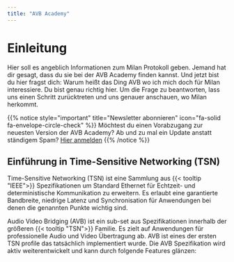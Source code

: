 ```yaml
---
title: "AVB Academy"
---
```


# Einleitung

<!-- You are looking for information about the Milan protocol, and someone mentioned that you can find it at the AVB Academy. However, you might be wondering: why AVB Academy when you are interested in Milan? Before answering that question, let us take a step back. What forms the foundation of Milan? -->

Hier soll es angeblich Informationen zum Milan Protokoll geben. Jemand hat dir gesagt, dass du sie bei der AVB Academy finden kannst. Und jetzt bist du hier fragst dich: Warum heißt das Ding AVB wo ich mich doch für Milan interessiere. Du bist genau richtig hier. Um die Frage zu beantworten, lass uns einen Schritt zurücktreten und uns genauer anschauen, wo Milan herkommt.

<!-- {{% notice style="important" title="Subscribe to our newsletter" icon="fa-solid fa-envelope-circle-check" %}}
Want early access to the latest version of AVB Academy? Prefer occasional updates over inbox spam?  
[Click here to sign up to the newsletter](https://forms.gle/NvR2HfGVQesiAupG7)
{{% /notice %}} -->

{{% notice style="important" title="Newsletter abonnieren" icon="fa-solid fa-envelope-circle-check" %}}
Möchtest du einen Vorabzugang zur neuesten Version der AVB Academy? Ab und zu mal ein Update anstatt ständigem Spam?
[Hier anmelden](https://forms.gle/NvR2HfGVQesiAupG7)
{{% /notice %}}

<!-- ## Introduction to Time-Sensitive Networking (TSN) -->
## Einführung in Time-Sensitive Networking (TSN)

<!-- Time-Sensitive Networking (TSN) is a set of {{< tooltip "IEEE">}} standards that extend standard Ethernet to support real-time, deterministic communication. It enables guaranteed bandwidth, low latency, and synchronization for critical applications. -->

Time-Sensitive Networking (TSN) ist eine Sammlung aus {{< tooltip "IEEE">}} Spezifikationen um Standard Ethernet für Echtzeit- und deterministische Kommunikation zu erweitern. Es erlaubt eine garantierte Bandbreite, niedrige Latenz und Synchronisation für Anwendungen bei denen die genannten Punkte wichtig sind.

<!-- Audio Video Bridging (AVB) is a set of standards within the broader {{< tooltip "TSN">}} family, designed for professional audio and video transport. Among the first TSN profiles to be implemented, it continues to be actively maintained and provides features such as: -->

Audio Video Bridging (AVB) ist ein sub-set aus Spezifikationen innerhalb der größeren {{< tooltip "TSN">}} Familie. Es zielt auf Anwendungen für professionelle Audio und Video Übertragung ab. AVB ist eines der ersten TSN profile das tatsächlich implementiert wurde. Die AVB Spezifikation wird aktiv weiterentwickelt und kann durch folgende Features glänzen:

<!-- - Stream reservation for guaranteed bandwidth: [Details about Stream reservation](01_milan/03_traffic-shaping/stream-reservation/_index.en.md) -->
<!-- - Precise time synchronization using {{< tooltip "gPTP">}}: [Details about timing](01_milan/00_network-timing/_index.en.md) -->
<!-- - Low-latency forwarding with credit-based traffic shaping: [Details about traffic shaping](01_milan/03_traffic-shaping/fqtss/_index.en.md) -->

<!-- ## Milan: The ProAV Flavor of AVB -->

<!-- {{< tooltip "Milan">}} is a ProAV-specific {{< tooltip "AVB">}} solution developed by the {{< tooltip "Avnu Alliance">}}. It ensures interoperability by defining a deterministic and fully standardized network transport layer for professional audio and video devices. -->

<!-- {{% notice info %}}
This knowledge base dives deep into the technical details of {{< tooltip "Milan">}}, helping engineers and integrators get a solid understanding of how it works and what it offers. For a broader overview and high-level summary, you might want to visit [milanav.com](https://milanav.com).
{{% /notice %}} -->